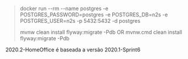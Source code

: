 > docker run --rm --name postgres -e POSTGRES_PASSWORD=postgres -e POSTGRES_DB=n2s -e POSTGRES_USER=n2s -p 5432:5432 -d postgres
>
> mvnw clean install flyway:migrate -Pdb
> OR
> mvnw.cmd clean install flyway:migrate -Pdb

2020.2-HomeOffice é baseada a versão 2020.1-Sprint6
